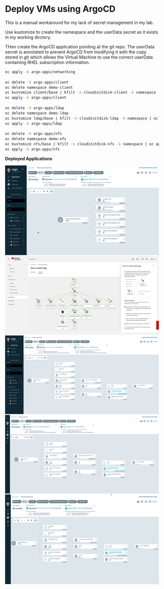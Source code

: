 # Deploy VMs using ArgoCD

This is a manual workaround for my lack of secret management in my lab.

Use kustomize to create the namespace and the userData secret as it exists in my working dirctory.

THen create the ArgoCD application pointing at the git repo. The userData secret is annotated to prevent ArgoCD from modifying it with the copy stored in git which allows the Virtual Machine to use the correct userData containing RHEL subscription information.

```bash
oc apply -k argo-apps/networking

oc delete -k argo-apps/client
oc delete namespace demo-client
oc kustomize client/base | kfilt -n cloudinitdisk-client -k namespace | oc apply -f -
oc apply -k argo-apps/client

oc delete -k argo-apps/ldap
oc delete namespace demo-ldap
oc kustomize ldap/base | kfilt -n cloudinitdisk-ldap -k namespace | oc apply -f -
oc apply -k argo-apps/ldap

oc delete -k argo-apps/nfs
oc delete namespace demo-nfs
oc kustomize nfs/base | kfilt -n cloudinitdisk-nfs -k namespace | oc apply -f -
oc apply -k argo-apps/nfs
```

**Deployed Applications**

![Networking ArgoCD App](../img/argo-app-demo-autofs-network.png)
![LDAP VM ArgoCD App in ACM](../img/acm-app-demo-autofs-ldap.png)
![LDAP VM ArgoCD App](../img/argo-app-demo-autofs-ldap.png)
![NFS VM ArgoCD App](../img/argo-app-demo-autofs-nfs.png)
![CLient VM ArgoCD App](../img/argo-app-demo-autofs-client.png)
